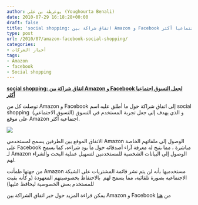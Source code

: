 ```yaml
---
author: يوغرطة بن علي (Youghourta Benali)
date: 2010-07-29 16:18:28+00:00
draft: false
title: 'social shopping: اتفاق شراكة بين Amazon و Facebook لجعل التسوق اجتماعيا أكثر  '
type: post
url: /2010/07/amazon-facebook-social-shopping/
categories:
- أخبار الشركات
tags:
- Amazon
- facebook
- Social shopping
---
```


**[social shopping: اتفاق شراكة بين Amazon و Facebook لجعل التسوق اجتماعيا أكثر](it-scoop.com/2010/07/amazon-facebook-social-shopping)**




توصلت كل من Amazon و Facebook إلى اتفاق شراكة حول ما أطلق عليه اسم social shopping  (التسوق الاجتماعي) و الذي يهدف إلى جعل تجربة المستخدم في التسوق على موقع Amazon اجتماعية أكثر.




[![](http://www.it-scoop.com/wp-content/uploads/2010/07/amazon-logo-300x87.jpg)
](it-scoop.com/2010/07/amazon-facebook-social-shopping)


الاتفاق الموقع بين الطرفين يسمح لمستخدمي Amazon الوصول إلى ملفاتهم الخاصة على Facebook مباشرة ، مما يتيح له معرفة آراء أصدقائه حول ما يود شراءه، كما يسمح لـ Amazon الوصول إلى البيانات الشخصية للمستخدمين لتسهيل عملية البحث والشراء لهم.

من جهتها طمأنت Amazon مستخدميها بأنه لن يتم نشر قائمة المشتريات على الشبكة الاجتماعية بصورة تلقائية، مما يسمح لهم  بالاحتفاظ بخصوصيتهم المعهودة (و كأنه بقيت للمستخدم بعض الخصوصية ليحافظ عليها)

يمكن قراءة المزيد حول خبر اتفاق الشراكة بين Amazon و Facebook من [هنا](http://bits.blogs.nytimes.com/2010/07/27/an-amazon-facebook-alliance-to-make-shopping-more-social/)
